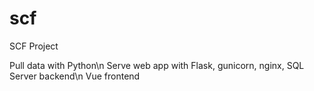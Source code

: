 # scf
SCF Project

Pull data with Python\n
Serve web app with Flask, gunicorn, nginx, SQL Server backend\n
Vue frontend
